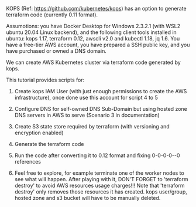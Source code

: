 KOPS (Ref: https://github.com/kubernetes/kops) has an option to generate terraform code (currently 0.11 format).

Assumotions: you have Docker Desktop for Windows 2.3.2.1 (with WSL2 ubuntu 20.04 Linux backend), and the following client tools installed in ubuntu:
kops 1.17, terraform 0.12, awscli v2.0 and kubectl 1.18, jq 1.6.
You have a free-tier AWS account, you have prepared a SSH public key, and you have purchased or owned a DNS domain.

We can create AWS Kubernetes cluster via terraform code generated by kops. 

This tutorial provides scripts for:

1. Create kops IAM User (with just enough permissions to create the AWS infrastructure), once done use this account for script 4 to 5
2. Configure DNS for self-owned DNS Sub-Domain but using hosted zone DNS servers in AWS to serve (Scenario 3 in documentation)
3. Create S3 state store required by terraform (with versioning and encryption enabled)
4. Generate the terraform code
5. Run the code after converting it to 0.12 format and fixing 0-0-0-0--0 references

6. Feel free to explore, for example terminate one of the worker nodes to see what will happen. After playing with it, DON'T FORGET to 'terraform destroy' to avoid AWS resources usage charges!!! Note that 'terraform destroy' only removes those resources it has created. kops user/group, hosted zone and s3 bucket will have to be manually deleted.
